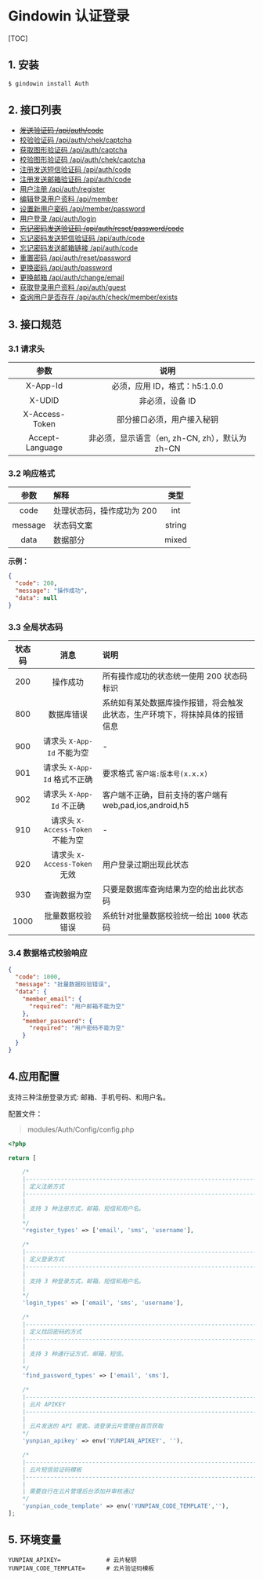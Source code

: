 # Gindowin 认证登录

[TOC]


## 1. 安装

```sh
$ gindowin install Auth
```

## 2. 接口列表

* ~~[发送验证码 /api/auth/code](Document/post/auth/code.md)~~
* [校验验证码 /api/auth/chek/captcha](Document/post/auth/check/code.md)
* [获取图形验证码 /api/auth/captcha](Document/get/auth/captcha.md)
* [校验图形验证码 /api/auth/chek/captcha](Document/post/auth/check/captcha.md)
* [注册发送短信验证码 /api/auth/code](Document/post/auth/register-sms-code.md)
* [注册发送邮箱验证码 /api/auth/code](Document/post/auth/register-email-code.md)
* [用户注册 /api/auth/register](Document/post/auth/register.md)
* [编辑登录用户资料 /api/member](Document/put/auth/member.md)
* [设置新用户密码 /api/member/password](Document/put/auth/member/password.md)
* [用户登录 /api/auth/login](Document/post/auth/login.md)
* ~~[忘记密码发送验证码 /api/auth/reset/password/code](Document/post/auth/reset/password/code.md)~~
* [忘记密码发送短信验证码 /api/auth/code](Document/post/auth/reset-password-sms-code.md)
* [忘记密码发送邮箱链接 /api/auth/code](Document/post/auth/reset-password-email-code.md)
* [重置密码 /api/auth/reset/password](Document/post/auth/reset/password.md)
* [更换密码 /api/auth/password](Document/put/auth/password.md)
* [更换邮箱 /api/auth/change/email](Document/post/auth/change/email.md)
* [获取登录用户资料 /api/auth/guest](Document/get/auth/guest.md)
* [查询用户是否存在 /api/auth/check/member/exists](Document/post/check/member/exists.md)

## 3. 接口规范

### 3.1 请求头

参数 | 说明
:---:| :---:
X-App-Id | 必须，应用 ID，格式：h5:1.0.0
X-UDID | 非必须，设备 ID
X-Access-Token | 部分接口必须，用户接入秘钥
Accept-Language | 非必须，显示语言（en, zh-CN, zh），默认为 zh-CN

### 3.2 响应格式

参数|解释|类型
:---:| :---| :---:
code|处理状态码，操作成功为 200|int
message|状态码文案| string
data|数据部分|mixed

**示例：**

```json
{
  "code": 200,
  "message": "操作成功",
  "data": null
}
```

### 3.3 全局状态码

状态码 | 消息 | 说明
:---: | :---: | :---
200 | 操作成功 | 所有操作成功的状态统一使用 200 状态码标识
800 | 数据库错误 | 系统如有某处数据库操作报错，将会触发此状态，生产环境下，将抹掉具体的报错信息
900 | 请求头 `X-App-Id` 不能为空 | -
901 | 请求头 `X-App-Id` 格式不正确 | 要求格式 `客户端:版本号(x.x.x)`
902 | 请求头 `X-App-Id` 不正确 | 客户端不正确，目前支持的客户端有 web,pad,ios,android,h5
910 | 请求头 `X-Access-Token` 不能为空 | -
920 | 请求头 `X-Access-Token` 无效 | 用户登录过期出现此状态
930 | 查询数据为空 | 只要是数据库查询结果为空的给出此状态码
1000 | 批量数据校验错误 | 系统针对批量数据校验统一给出 `1000` 状态码

### 3.4 数据格式校验响应

```json
{
  "code": 1000,
  "message": "批量数据校验错误",
  "data": {
    "member_email": {
      "required": "用户邮箱不能为空"
    },
    "member_password": {
      "required": "用户密码不能为空"
    }
  }
}
```



## 4.应用配置
 
支持三种注册登录方式: 邮箱、手机号码、和用户名。

配置文件：

> modules/Auth/Config/config.php

```php
<?php

return [

    /*
    |--------------------------------------------------------------------------
    | 定义注册方式
    |--------------------------------------------------------------------------
    |
    | 支持 3 种注册方式，邮箱，短信和用户名。
    |
    */
    'register_types' => ['email', 'sms', 'username'],

    /*
    |--------------------------------------------------------------------------
    | 定义登录方式
    |--------------------------------------------------------------------------
    |
    | 支持 3 种登录方式，邮箱，短信和用户名。
    |
    */
    'login_types' => ['email', 'sms', 'username'],

    /*
    |--------------------------------------------------------------------------
    | 定义找回密码的方式
    |--------------------------------------------------------------------------
    |
    | 支持 3 种通行证方式，邮箱，短信。
    |
    */
    'find_password_types' => ['email', 'sms'],

    /*
    |--------------------------------------------------------------------------
    | 云片 APIKEY
    |--------------------------------------------------------------------------
    |
    | 云片发送的 API 密匙，请登录云片管理台首页获取
    */
    'yunpian_apikey' => env('YUNPIAN_APIKEY', ''),

    /*
    |--------------------------------------------------------------------------
    | 云片短信验证码模板
    |--------------------------------------------------------------------------
    |
    | 需要自行在云片管理后台添加并审核通过
    */
    'yunpian_code_template' => env('YUNPIAN_CODE_TEMPLATE',''),
];
```

## 5. 环境变量

```
YUNPIAN_APIKEY=             # 云片秘钥
YUNPIAN_CODE_TEMPLATE=      # 云片验证码模板
```